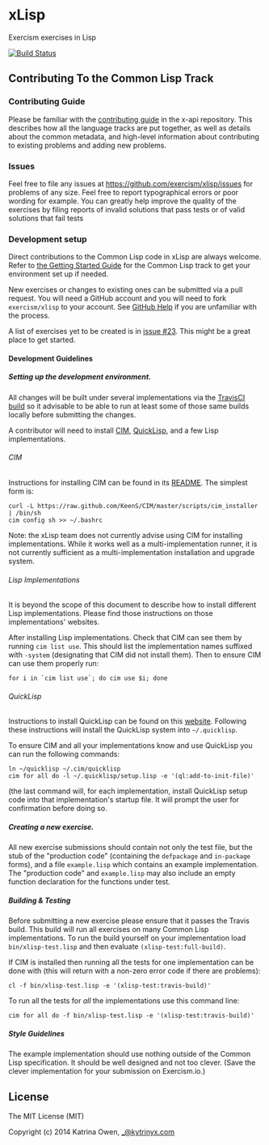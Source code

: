 # xLisp

Exercism exercises in Lisp

[![Build Status](https://travis-ci.org/exercism/xlisp.png?branch=master)](https://travis-ci.org/exercism/xlisp)

## Contributing To the Common Lisp Track

### Contributing Guide
 
Please be familiar with the
[contributing guide](https://github.com/exercism/x-api/blob/master/CONTRIBUTING.md#the-exercise-data)
in the x-api repository. This describes how all the language tracks
are put together, as well as details about the common metadata, and
high-level information about contributing to existing problems and
adding new problems.

### Issues

Feel free to file any issues at
https://github.com/exercism/xlisp/issues for problems of any size.
Feel free to report typographical errors or poor wording for example.
You can greatly help improve the quality of the exercises by filing
reports of invalid solutions that pass tests or of valid solutions
that fail tests

### Development setup

Direct contributions to the Common Lisp code in xLisp are always
welcome. 
Refer to
[the Getting Started Guide](http://help.exercism.io/getting-started-with-lisp.html)
for the Common Lisp track to get your environment set up if needed.

New exercises or changes to existing ones can be submitted via a pull
request. You will need a GitHub account and you will need to fork
`exercism/xlisp` to your account. See
[GitHub Help](https://help.github.com/articles/fork-a-repo/) if you
are unfamiliar with the process.

A list of exercises yet to be created is in
[issue #23](https://github.com/exercism/xlisp/issues/23). This might
be a great place to get started.

#### Development Guidelines

##### Setting up the development environment.

All changes will be built under several implementations via the
[TravisCI build](https://travis-ci.org/exercism/xlisp) so it advisable
to be able to run at least some of those same builds locally before
submitting the changes.

A contributor will need to install
[CIM](https://github.com/KeenS/CIM),
[QuickLisp](https://www.quicklisp.org/beta/), and a few Lisp
implementations. 

###### CIM

Instructions for installing CIM can be found in its
[README](https://github.com/KeenS/CIM#install). The simplest form is:

```
curl -L https://raw.github.com/KeenS/CIM/master/scripts/cim_installer | /bin/sh
cim config sh >> ~/.bashrc
```

Note: the xLisp team does not currently advise using CIM for
installing implementations. While it works well as a
multi-implementation runner, it is not currently sufficient as a
multi-implementation installation and upgrade system.

###### Lisp Implementations

It is beyond the scope of this document to describe how to install
different Lisp implementations. Please find those instructions on
those implementations' websites. 

After installing Lisp implementations. Check that CIM can see them by
running `cim list use`. This should list the implementation names
suffixed with `-system` (designating that CIM did not install them).
Then to ensure CIM can use them properly run:

```
for i in `cim list use`; do cim use $i; done
```

###### QuickLisp

Instructions to install QuickLisp can be found on this
[website](https://www.quicklisp.org/beta/#installation). Following
these instructions will install the QuickLisp system into
`~/.quicklisp`. 

To ensure CIM and all your implementations know and use QuickLisp you
can run the following commands:

```
ln ~/quicklisp ~/.cim/quicklisp
cim for all do -l ~/.quicklisp/setup.lisp -e '(ql:add-to-init-file)'
```

(the last command will, for each implementation, install QuickLisp
setup code into that implementation's startup file. It will prompt the
user for confirmation before doing so.

##### Creating a new exercise.

All new exercise submissions should contain not only the test file,
but the stub of the "production code" (containing the `defpackage` and
`in-package` forms), and a file `example.lisp` which contains an
example implementation. The "production code" and `example.lisp` may
also include an empty function declaration for the functions under
test.

##### Building & Testing

Before submitting a new exercise please ensure that it passes the
Travis build.  This build will run all exercises on many Common Lisp
implementations. To run the build yourself on your implementation load
`bin/xlisp-test.lisp` and then evaluate `(xlisp-test:full-build)`.

If CIM is installed then running all the tests for one implementation
can be done with (this will return with a non-zero error code if there
are problems): 

	cl -f bin/xlisp-test.lisp -e '(xlisp-test:travis-build)'

To run all the tests for *all* the implementations use this command
line:

	cim for all do -f bin/xlisp-test.lisp -e '(xlisp-test:travis-build)'

##### Style Guidelines

The example implementation should use nothing outside of the Common
Lisp specification. It should be well designed and not too clever.
(Save the clever implementation for your submission on Exercism.io.)

## License

The MIT License (MIT)

Copyright (c) 2014 Katrina Owen, _@kytrinyx.com

